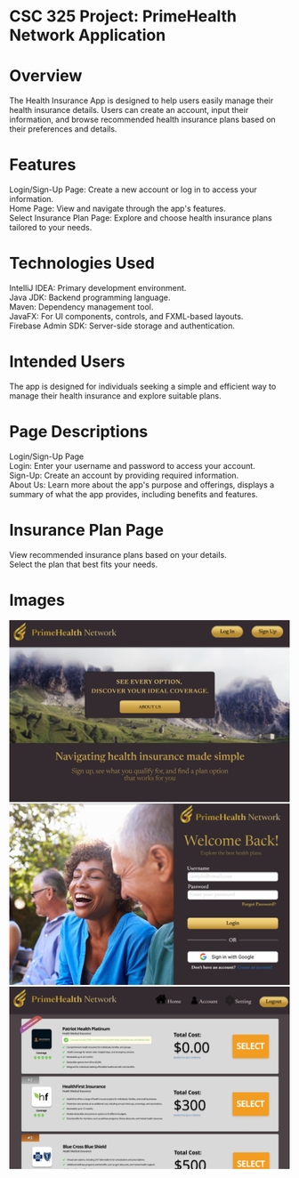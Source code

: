 # CSC 325 Project: PrimeHealth Network Application

# Overview
The Health Insurance App is designed to help users easily manage their health insurance details. Users can create an account, input their information, and browse recommended health insurance plans based on their preferences and details.

# Features
Login/Sign-Up Page: Create a new account or log in to access your information. <br>
Home Page: View and navigate through the app's features. <br>
Select Insurance Plan Page: Explore and choose health insurance plans tailored to your needs. <br>
# Technologies Used
IntelliJ IDEA: Primary development environment. <br>
Java JDK: Backend programming language. <br>
Maven: Dependency management tool. <br>
JavaFX: For UI components, controls, and FXML-based layouts. <br>
Firebase Admin SDK: Server-side storage and authentication. <br>
# Intended Users
The app is designed for individuals seeking a simple and efficient way to manage their health insurance and explore suitable plans.
# Page Descriptions
Login/Sign-Up Page <br>
Login: Enter your username and password to access your account. <br>
Sign-Up: Create an account by providing required information. <br>
About Us: Learn more about the app's purpose and offerings, displays a summary of what the app provides, including benefits and features.

# Insurance Plan Page
View recommended insurance plans based on your details. <br>
Select the plan that best fits your needs.

# Images
![](image.png)
![](image2.png)
![](image3.png)
